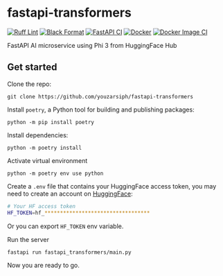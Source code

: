 # fastapi-transformers

[![Ruff Lint](https://github.com/youzarsiph/fastapi-transformers/actions/workflows/ruff.yml/badge.svg)](https://github.com/youzarsiph/fastapi-transformers/actions/workflows/ruff.yml)
[![Black Format](https://github.com/youzarsiph/fastapi-transformers/actions/workflows/black.yml/badge.svg)](https://github.com/youzarsiph/fastapi-transformers/actions/workflows/black.yml)
[![FastAPI CI](https://github.com/youzarsiph/fastapi-transformers/actions/workflows/fastapi.yml/badge.svg)](https://github.com/youzarsiph/fastapi-transformers/actions/workflows/fastapi.yml)
[![Docker](https://github.com/youzarsiph/fastapi-transformers/actions/workflows/docker-publish.yml/badge.svg)](https://github.com/youzarsiph/fastapi-transformers/actions/workflows/docker-publish.yml)
[![Docker Image CI](https://github.com/youzarsiph/fastapi-transformers/actions/workflows/docker-image.yml/badge.svg)](https://github.com/youzarsiph/fastapi-transformers/actions/workflows/docker-image.yml)

FastAPI AI microservice using Phi 3 from HuggingFace Hub

## Get started

Clone the repo:

```console
git clone https://github.com/youzarsiph/fastapi-transformers
```

Install `poetry`, a Python tool for building and publishing packages:

```console
python -m pip install poetry
```

Install dependencies:

```console
python -m poetry install
```

Activate virtual environment

```console
python -m poetry env use python
```

Create a `.env` file that contains your HuggingFace access token, you may need to create an account on [HuggingFace](https://huggingface.co/):

```bash
# Your HF access token
HF_TOKEN=hf_**********************************

```

Or you can export `HF_TOKEN` env variable.

Run the server

```console
fastapi run fastapi_transformers/main.py
```

Now you are ready to go.
